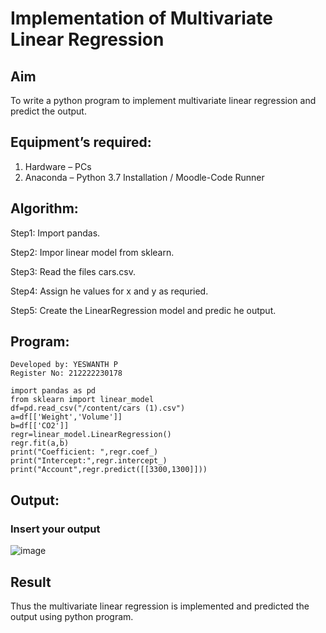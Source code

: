 # Implementation of Multivariate Linear Regression

## Aim

To write a python program to implement multivariate linear regression and predict the output.

## Equipment’s required:

1.	Hardware – PCs
2.	Anaconda – Python 3.7 Installation / Moodle-Code Runner

## Algorithm:

Step1: Import pandas.

Step2: Impor linear model from sklearn.

Step3: Read the files cars.csv.

Step4: Assign he values for x and y as requried.

Step5: Create the LinearRegression model and predic he output.

## Program:
```
Developed by: YESWANTH P
Register No: 212222230178

import pandas as pd
from sklearn import linear_model
df=pd.read_csv("/content/cars (1).csv")
a=df[['Weight','Volume']]
b=df[['CO2']]
regr=linear_model.LinearRegression()
regr.fit(a,b)
print("Coefficient: ",regr.coef_)
print("Intercept:",regr.intercept_)
print("Account",regr.predict([[3300,1300]]))

```
## Output:

### Insert your output

![image](https://github.com/Yeshwanthperumal/Multivariate-Linear-Regression/assets/119476088/eef18a12-e4ba-4125-a1a6-f8d1d2fcaeaf)



## Result

Thus the multivariate linear regression is implemented and predicted the output using python program.

